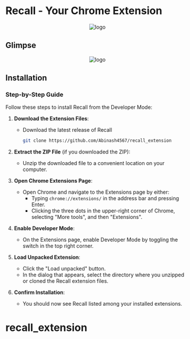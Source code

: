 # Recall - Your Chrome Extension

<p align='center'> 
  <img src="https://github.com/Abinash4567/recall_extension/assets/98229006/7f535317-e1ef-4e39-83c9-f483ccf9be00" alt="logo">
</p>

## Glimpse 
<p align='center'> 
  <img src="https://github.com/Abinash4567/recall_extension/assets/98229006/ae06768a-ddc1-44a3-97a9-c9cbece81c0b" alt="logo">
</p>

## Installation

### Step-by-Step Guide

Follow these steps to install Recall from the Developer Mode:

1. **Download the Extension Files**:
    - Download the latest release of Recall
      ```sh
      git clone https://github.com/Abinash4567/recall_extension
      ```

2. **Extract the ZIP File** (if you downloaded the ZIP):
    - Unzip the downloaded file to a convenient location on your computer.

3. **Open Chrome Extensions Page**:
    - Open Chrome and navigate to the Extensions page by either:
      - Typing `chrome://extensions/` in the address bar and pressing Enter.
      - Clicking the three dots in the upper-right corner of Chrome, selecting "More tools", and then "Extensions".

4. **Enable Developer Mode**:
    - On the Extensions page, enable Developer Mode by toggling the switch in the top right corner.

5. **Load Unpacked Extension**:
    - Click the "Load unpacked" button.
    - In the dialog that appears, select the directory where you unzipped or cloned the Recall extension files.

6. **Confirm Installation**:
    - You should now see Recall listed among your installed extensions.
# recall_extension